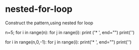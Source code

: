 # nested-for-loop

Construct the pattern,using nested for loop

n=5;
for i in range(n):
for j in range(i):
print ('* ', end="")
print('')

for i in range(n,0,-1):
for j in range(i):
print('* ', end="")
print('')
